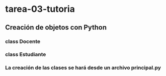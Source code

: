 # tarea-03-tutoria

## Creación de objetos con Python

### class Docente
### class Estudiante
### La creación de las clases se hará desde un archivo principal.py
